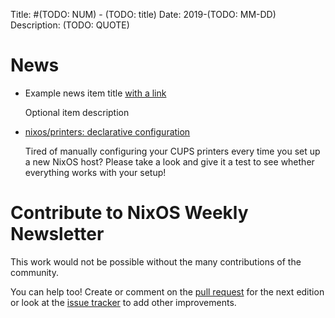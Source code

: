 Title: #(TODO: NUM) - (TODO: title)
Date: 2019-(TODO: MM-DD)
Description: (TODO: QUOTE)

# News

- Example news item title [with a link](http://example.com)

  Optional item description

- [nixos/printers: declarative configuration](https://github.com/NixOS/nixpkgs/pull/55510)

  Tired of manually configuring your CUPS printers every time you set up a new NixOS host?
  Please take a look and give it a test to see whether everything works with your setup!



# Contribute to NixOS Weekly Newsletter

This work would not be possible without the many contributions of the community.

You can help too! Create or comment on the [pull request](https://github.com/NixOS/nixos-weekly/pulls)
for the next edition or look at the
[issue tracker](https://github.com/NixOS/nixos-weekly/issues) to add other improvements.
